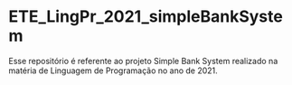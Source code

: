 # ETE_LingPr_2021_simpleBankSystem
Esse repositório é referente ao projeto Simple Bank System realizado na matéria de Linguagem de Programação no ano de 2021.
